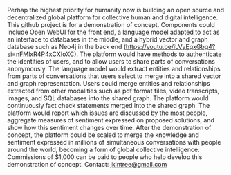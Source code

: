 Perhap the highest priority for humanity now is building an open source and decentralized global platform for collective human and digital intelligence.
This github project is for a demonstration of concept.
Components could include Open WebUI for the front end, a language model adapted to act as an interface to databases in the middle, and a hybrid vector and graph database such as Neo4j in the back end (https://youtu.be/iLVyEgxGbg4?si=nFMlxR4P4xCXIoXC).
The platform would have methods to authenticate the identities of users, and to allow users to share parts of conversations anonymously.
The language model would extract entities and relationships from parts of conversations that users select to merge into a shared vector and graph representation.
Users could merge entities and relationships extracted from other modalities such as pdf format files, video transcripts, images, and SQL databases into the shared graph.
The platform would continuously fact check statements merged into the shared graph.
The platform would report which issues are discussed by the most people, aggregate measures of sentiment expressed on proposed solutions, and show how this sentiment changes over time.
After the demonstration of concept, the platform could be scaled to merge the knowledge and sentiment expressed in millions of simultaneous conversations with people around the world, becoming a form of global collective intelligence.
Commissions of $1,000 can be paid to people who help develop this demonstration of concept. Contact: jkintree@gmail.com
<!---
Jkintree2/Jkintree2 is a ✨ special ✨ repository because its `README.md` (this file) appears on your GitHub profile.
You can click the Preview link to take a look at your changes.
--->
